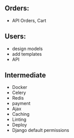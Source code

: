 
## Orders:
- API Orders, Cart


## Users:
- design models
- add templates
- API


## Intermediate
- Docker
- Celery
- Redis
- payment
- Ajax
- Caching
- Linting
- Deploy
- Django default permissions